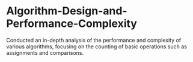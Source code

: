 # Algorithm-Design-and-Performance-Complexity
Conducted an in-depth analysis of the performance and complexity of various algorithms, focusing on the counting of basic operations such as assignments and comparisons.
